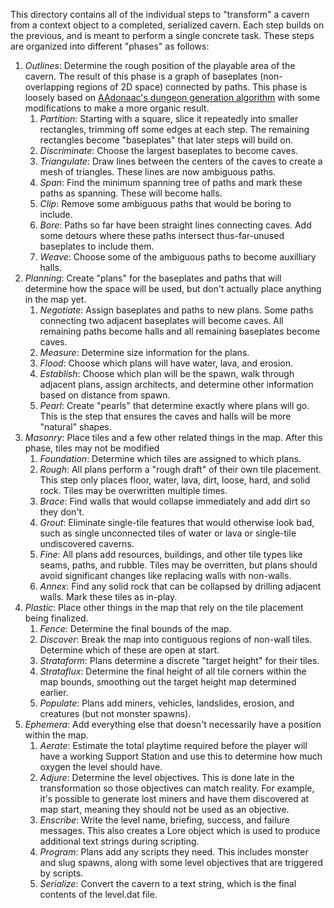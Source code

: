 This directory contains all of the individual steps to "transform" a cavern from a context object to a completed, serialized cavern. Each step builds on the previous, and is meant to perform a single concrete task. These steps are organized into different "phases" as follows:

1. _Outlines_: Determine the rough position of the playable area of the cavern. The result of this phase is a graph of baseplates (non-overlapping regions of 2D space) connected by paths. This phase is loosely based on [AAdonaac's dungeon generation algorithm](https://www.gamedeveloper.com/programming/procedural-dungeon-generation-algorithm) with some modifications to make a more organic result.
    1. _Partition_: Starting with a square, slice it repeatedly into smaller rectangles, trimming off some edges at each step. The remaining rectangles become "baseplates" that later steps will build on.
    1. _Discriminate_: Choose the largest baseplates to become caves.
    1. _Triangulate_: Draw lines between the centers of the caves to create a mesh of triangles. These lines are now ambiguous paths.
    1. _Span_: Find the minimum spanning tree of paths and mark these paths as spanning. These will become halls.
    1. _Clip_: Remove some ambiguous paths that would be boring to include.
    1. _Bore_: Paths so far have been straight lines connecting caves. Add some detours where these paths intersect thus-far-unused baseplates to include them.
    1. _Weave_: Choose some of the ambiguous paths to become auxilliary halls.
1. _Planning_: Create "plans" for the baseplates and paths that will determine how the space will be used, but don't actually place anything in the map yet.
    1. _Negotiate_: Assign baseplates and paths to new plans. Some paths connecting two adjacent baseplates will become caves. All remaining paths become halls and all remaining baseplates become caves.
    1. _Measure_: Determine size information for the plans.
    1. _Flood_: Choose which plans will have water, lava, and erosion.
    1. _Establish_: Choose which plan will be the spawn, walk through adjacent plans, assign architects, and determine other information based on distance from spawn.
    1. _Pearl_: Create "pearls" that determine exactly where plans will go. This is the step that ensures the caves and halls will be more "natural" shapes.
1. _Masonry_: Place tiles and a few other related things in the map. After this phase, tiles may not be modified
    1. _Foundation_: Determine which tiles are assigned to which plans.
    1. _Rough_: All plans perform a "rough draft" of their own tile placement. This step only places floor, water, lava, dirt, loose, hard, and solid rock. Tiles may be overwritten multiple times.
    1. _Brace_: Find walls that would collapse immediately and add dirt so they don't.
    1. _Grout_: Eliminate single-tile features that would otherwise look bad, such as single unconnected tiles of water or lava or single-tile undiscovered caverns.
    1. _Fine_: All plans add resources, buildings, and other tile types like seams, paths, and rubble. Tiles may be overritten, but plans should avoid significant changes like replacing walls with non-walls.
    1. _Annex_: Find any solid rock that can be collapsed by drilling adjacent walls. Mark these tiles as in-play.
1. _Plastic_: Place other things in the map that rely on the tile placement being finalized.
    1. _Fence_: Determine the final bounds of the map.
    1. _Discover_: Break the map into contiguous regions of non-wall tiles. Determine which of these are open at start.
    1. _Strataform_: Plans determine a discrete "target height" for their tiles.
    1. _Strataflux_: Determine the final height of all tile corners within the map bounds, smoothing out the target height map determined earlier.
    1. _Populate_: Plans add miners, vehicles, landslides, erosion, and creatures (but not monster spawns).
1. _Ephemera_: Add everything else that doesn't necessarily have a position within the map.
    1. _Aerate_: Estimate the total playtime required before the player will have a working Support Station and use this to determine how much oxygen the level should have.
    1. _Adjure_: Determine the level objectives. This is done late in the transformation so those objectives can match reality. For example, it's possible to generate lost miners and have them discovered at map start, meaning they should not be used as an objective.
    1. _Enscribe_: Write the level name, briefing, success, and failure messages. This also creates a Lore object which is used to produce additional text strings during scripting.
    1. _Program_: Plans add any scripts they need. This includes monster and slug spawns, along with some level objectives that are triggered by scripts.
    1. _Serialize_: Convert the cavern to a text string, which is the final contents of the level.dat file.
